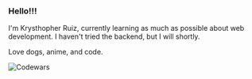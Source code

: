 ### Hello!!!

I'm Krysthopher Ruiz, currently learning as much as possible about web development. I haven't tried the backend, but I will shortly.

Love dogs, anime, and code.


![Codewars](https://github.r2v.ch/codewars?user=Krysthopher&stroke=%23BB432C)
